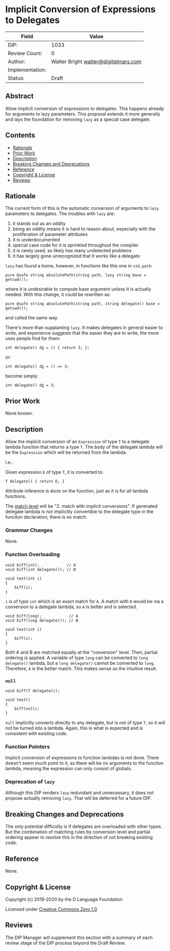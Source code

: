 # Implicit Conversion of Expressions to Delegates

| Field           | Value                                                           |
|-----------------|-----------------------------------------------------------------|
| DIP:            | 1033                                                            |
| Review Count:   | 0                                                               |
| Author:         | Walter Bright walter@digitalmars.com                            |
| Implementation: |                                                                 |
| Status:         | Draft                                                           |

## Abstract

Allow implicit conversion of expressions to delegates. This happens already for
arguments to lazy parameters. This proposal extends it more generally and
lays the foundation for removing `lazy` as a special case delegate.


## Contents
* [Rationale](#rationale)
* [Prior Work](#prior-work)
* [Description](#description)
* [Breaking Changes and Deprecations](#breaking-changes-and-deprecations)
* [Reference](#reference)
* [Copyright & License](#copyright--license)
* [Reviews](#reviews)

## Rationale

The current form of this is the automatic conversion of arguments to `lazy`
parameters to delegates. The troubles with `lazy` are:

1. it stands out as an oddity
2. being an oddity means it is hard to reason about, especially with the
proliferation of parameter attributes
3. it is underdocumented
4. special case code for it is sprinkled throughout the compiler
5. it is rarely used, so likely has many undetected problems
6. it has largely gone unrecognized that it works like a delegate

`lazy` has found a home, however, in functions like this one in `std.path`:
```
pure @safe string absolutePath(string path, lazy string base = getcwd());
```
where it is undesirable to compute base argument unless it is actually needed.
With this change, it could be rewritten as:

```
pure @safe string absolutePath(string path, string delegate() base = getcwd());
```
and called the same way.

There's more than supplanting `lazy`. It makes delegates in general easier to write,
and experience suggests that the easier they are to write, the more uses people
find for them:

```
int delegate() dg = () { return 3; };
```
or:
```
int delegate() dg = () => 3;
```
become simply:
```
int delegate() dg = 3;
```


## Prior Work

None known.


## Description

Allow the implicit conversion of an `Expression` of type `T` to a delegate lambda function that
returns a type `T`. The body of the delegate lambda will be the `Expression` which
will be returned from the lambda.

I.e.:

Given expression `E` of type `T`, it is converted to:

```
T delegate() { return E; }
```

Attribute inference is done on the function, just as it is for all lambda functions.

The [match level](http://dlang.org/spec/function.html#function-overloading)
will be "2. match with implicit conversions".
If generated delegate lambda is not implicitly convertible to the delegate type
in the funciton declaration, there is no match.


### Grammar Changes

None.


### Function Overloading

```
void biff(int);            // A
void biff(int delegate()); // B

void test(int i)
{
    biff(i);
}
```

`i` is of type `int` which is an exact match for `A`. A match with `B` would be
via a conversion to a delegate lambda, so `A` is better and is selected.

```
void biff(long);            // A
void biff(long delegate()); // B

void test(int i)
{
    biff(i);
}
```
Both A and B are matched equally at the "conversion" level. Then, partial ordering is
applied. A variable of type `long` can be converted to `long delegate()` lambda, but a
`long delegate()` cannot be converted to `long`. Therefore, `A` is the better match.
This makes sense as the intuitive result.


### `null`

```
void biff(T delegate());

void test()
{
    biff(null);
}
```
`null` implicitly converts directly to any delegate, but is not of type `T`, so it will
not be turned into a lambda. Again, this is what is expected and is consistent
with existing code.


### Function Pointers

Implicit conversion of expressions to function lambdas is not done. There doesn't seem
much point to it, as there will be no arguments to the function lambda, meaning the expression
can only consist of globals.


### Deprecation of `lazy`

Although this DIP renders `lazy` redundant and unnecessary, it does not propose actually
removing `lazy`. That will be deferred for a future DIP.


## Breaking Changes and Deprecations

The only potential difficulty is if delegates are overloaded with other types. But the combination
of matching rules by conversion level and partial ordering appear to resolve this in the direction
of not breaking existing code.

## Reference

None.

## Copyright & License
Copyright (c) 2019-2020 by the D Language Foundation

Licensed under [Creative Commons Zero 1.0](https://creativecommons.org/publicdomain/zero/1.0/legalcode.txt)

## Reviews
The DIP Manager will supplement this section with a summary of each review stage
of the DIP process beyond the Draft Review.
